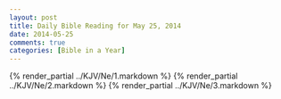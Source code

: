 ```yaml
---
layout: post
title: Daily Bible Reading for May 25, 2014
date: 2014-05-25
comments: true
categories: [Bible in a Year]
---
```

{% render_partial ../KJV/Ne/1.markdown %}
{% render_partial ../KJV/Ne/2.markdown %}
{% render_partial ../KJV/Ne/3.markdown %}
